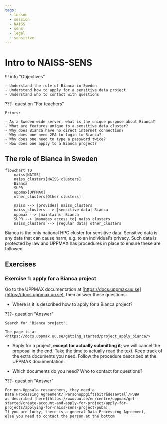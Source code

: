 ```yaml
---
tags:
  - lesson
  - session
  - NAISS
  - sens
  - legal
  - sensitive
---
```


# Intro to NAISS-SENS

!!! info "Objectives"

    - Understand the role of Bianca in Sweden
    - Understand how to apply for a sensitive data project
    - Understand who to contact with questions

???- question "For teachers"

    Priors:

    - As a Sweden-wide server, what is the unique purpose about Bianca?
    - What are features unique to a sensitive data cluster?
    - Why does Bianca have no direct internet connection?
    - Why does one need 2FA to login to Bianca?
    - Why does one need to type a password twice?
    - How does one apply to a Bianca project?

## The role of Bianca in Sweden

```mermaid
flowchart TD
    naiss[NAISS]
    naiss_clusters[NAISS clusters]
    Bianca
    SUPR
    uppmax[UPPMAX]
    other_clusters[Other clusters]

    naiss --> |provides| naiss_clusters
    naiss_clusters --> |sensitive data| Bianca
    uppmax --> |maintains| Bianca
    SUPR --> |manages access to| naiss_clusters
    naiss_clusters --> |regular data| other_clusters
```

Bianca is the only national HPC cluster for sensitive data.
Sensitive data is any data that can cause harm, e.g. to an individual's privacy.
Such data is protected by law and UPPMAX has procedures in place to ensure
these are followed.

## Exercises

### Exercise 1: apply for a Bianca project

Go to the UPPMAX documentation at
[https://docs.uppmax.uu.se](https://docs.uppmax.uu.se),
then answer these questions:

- Where is it is described how to apply for a Bianca project?

???- question "Answer"

    Search for 'Bianca project'.

    The page is at 
    <https://docs.uppmax.uu.se/getting_started/project_apply_bianca/>

- Apply for a project, **except for actually submitting it**;
  we will cancel the proposal in the end.
  Take the time to actually read the text.
  Keep track of the extra documents you need.
  Follow the procedure described at the UPPMAX documentation.

- Which documents do you need? Who to contact for questions?

???- question "Answer"

    For non-Uppsala researchers, they need a
    Data Processing Agreement/`Personuppgiftsbiträdesavtal`/PUBA
    as described [here](https://www.uu.se/en/centre/uppmax/get-started/create-account-and-apply-for-project/apply-for-projects/applying-for-naiss-sens-project/puba).
    If you are lucky, there is a general Data Processing Agreement,
    else you need to contact the person at the bottom
